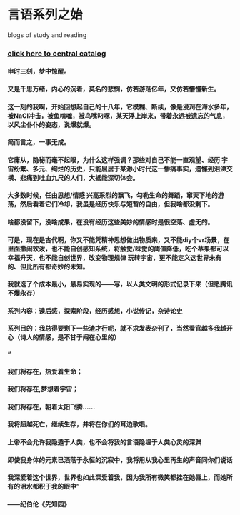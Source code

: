 # 言语系列之始
blogs of study and reading
### [click here to central catalog](https://ahajunzi.github.io/web_building/index.html)

#### 申时三刻，梦中惊醒。
####        又是千思万绪，内心的沉着，莫名的悲悯，仿若游荡亿年，又仿若懵懂新生。
####        这一刻的我啊，开始回想起自己的十八年，它模糊、断续，像是浸润在海水多年，被NaCl冲击，被鱼啃噬，被鸟嘴叼啄，某天浮上岸来，带着永远被遗忘的气息，以风尘仆仆的姿态，说爆就爆。

####        简而言之，一事无成。
####    它庸从，隐秘而毫不起眼，为什么这样强调？那些对自己不能一直观望、经历 宇宙纷繁、多元、绚烂的历史，只能屈居于某渺小时代这一惨痛事实，遗憾到泪涕交横、悲痛到吐血九尺的人们，大抵能深切体会。

####       大多数时候，任由思想/情感 兴高采烈的飘飞，勾勒生命的舞蹈，窜天下地的游荡，然后看着它们冷却，我虽是经历快乐与短暂的自由，但我啥都没剩下。
####      啥都没留下，没啥成果，在没有经历这些美妙的情感时是很空落、虚无的。
####      可是，现在是古代啊，你又不能凭精神思想做出物质来，又不能diy个vr场景，在里面撒闹欢泼，也不能自创感知系统，将触觉/味觉的阈值降低，吃个苹果都可以幸福升天，也不能自创世界，改变物理规律 玩转宇宙，更不能定义这世界未有的、但比所有都奇妙的未知。
####     我就选了个成本最小，最易实现的——写，以人类文明的形式记录下来（但愿腾讯不爆永存）
####     系列内容：读后感，探索阶段，经历感想，小说传记，杂诗论史
####     系列目的：我总得要剩下一些渣才行呢，就不求发表杂刊了，当然看官越多我越开心（诗人的情感，是不甘于闷在心里的）


####     “ 
####    我们将存在，热爱着生命；
####    我们将存在,梦想着宇宙；
####    我们将存在，朝着太阳飞腾......
####    我将超越死亡，继续生存，并将在你们的耳边歌唱。
####    上帝不会允许我隐遁于人类，也不会将我的言语隐埋于人类心灵的深渊
####    即使我身体的元素已洒落于永恒的沉寂中，我将用从我心里再生的声音同你们说话
####    我深爱着这个世界，世界也如此深爱着我，因为我所有微笑都挂在她唇上，而她所有的泪水都积于我的眼中”

      
####                                                                                                  ——纪伯伦《先知园》
